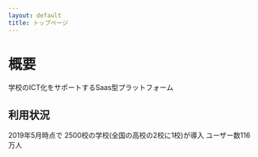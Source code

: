 ```yaml
---
layout: default
title: トップページ
---
```


# 概要
学校のICT化をサポートするSaas型プラットフォーム

## 利用状況
2019年5月時点で
2500校の学校(全国の高校の2校に1校)が導入
ユーザー数116万人
